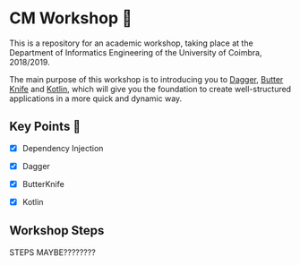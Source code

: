 # CM Workshop :calling:

This is a repository for an academic workshop, taking place at the Department of Informatics Engineering of the University of Coimbra, 2018/2019.  

The main purpose of this workshop is to introducing you to [Dagger](https://google.github.io/dagger/), [Butter Knife](http://jakewharton.github.io/butterknife/) and [Kotlin](https://kotlinlang.org/), which will give you the foundation to create well-structured applications in a more quick and dynamic way.


## Key Points :dart:

- [x] Dependency Injection

- [x] Dagger

- [X] ButterKnife

- [x] Kotlin

## Workshop Steps

STEPS MAYBE????????

